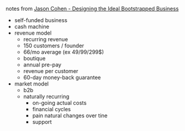 notes from [Jason Cohen - Designing the Ideal Bootstrapped Business](https://vimeo.com/74338272)

- self-funded business
- cash machine
- revenue model
  - recurring revenue
  - 150 customers / founder
  - 66/mo average (ex 49$/99$/299$)
  - boutique
  - annual pre-pay
  - revenue per customer
  - 60-day money-back guarantee
- market model
  - b2b
  - naturally recurring
    - on-going actual costs
    - financial cycles
    - pain natural changes over tine
    - support
